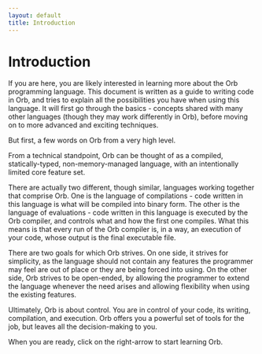 ```yaml
---
layout: default
title: Introduction
---
```

# Introduction

If you are here, you are likely interested in learning more about the Orb programming language. This document is written as a guide to writing code in Orb, and tries to explain all the possibilities you have when using this language. It will first go through the basics - concepts shared with many other languages (though they may work differently in Orb), before moving on to more advanced and exciting techniques.

But first, a few words on Orb from a very high level.

From a technical standpoint, Orb can be thought of as a compiled, statically-typed, non-memory-managed language, with an intentionally limited core feature set.

There are actually two different, though similar, languages working together that comprise Orb. One is the language of compilations - code written in this language is what will be compiled into binary form. The other is the language of evaluations - code written in this language is executed by the Orb compiler, and controls what and how the first one compiles. What this means is that every run of the Orb compiler is, in a way, an execution of your code, whose output is the final executable file.

There are two goals for which Orb strives. On one side, it strives for simplicity, as the language should not contain any features the programmer may feel are out of place or they are being forced into using. On the other side, Orb strives to be open-ended, by allowing the programmer to extend the language whenever the need arises and allowing flexibility when using the existing features.

Ultimately, Orb is about control. You are in control of your code, its writing, compilation, and execution. Orb offers you a powerful set of tools for the job, but leaves all the decision-making to you.

When you are ready, click on the right-arrow to start learning Orb.